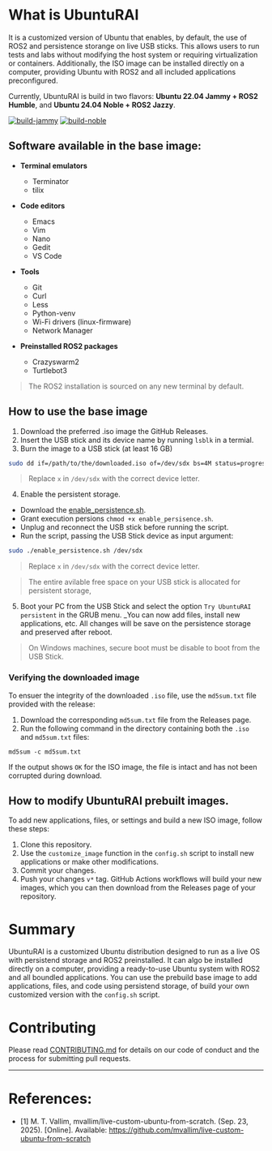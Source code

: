 # What is UbuntuRAI
It is a customized version of Ubuntu that enables, by default, the use of ROS2 and persistence storange on live USB sticks. This allows users to run tests and labs without modifying the host system or requiring virtualization or containers. Additionally, the ISO image can be installed directly on a computer, providing Ubuntu with ROS2 and all included applications preconfigured.

Currently, UbuntuRAI is build in two flavors: **Ubuntu 22.04 Jammy + ROS2 Humble**, and **Ubuntu 24.04 Noble + ROS2 Jazzy**.

[![build-jammy](https://github.com/piratax007/UbuntuRAI/actions/workflows/build-jammy.yml/badge.svg)](https://github.com/piratax007/UbuntuRAI/actions/workflows/build-jammy.yml)
[![build-noble](https://github.com/piratax007/UbuntuRAI/actions/workflows/build-noble.yml/badge.svg)](https://github.com/piratax007/UbuntuRAI/actions/workflows/build-noble.yml)

## Software available in the base image:
- **Terminal emulators** 
    - Terminator
    - tilix
- **Code editors**
    - Emacs
    - Vim
    - Nano
    - Gedit
    - VS Code

- **Tools** 
    - Git
    - Curl
    - Less
    - Python-venv
    - Wi-Fi drivers (linux-firmware)
    - Network Manager

- **Preinstalled ROS2 packages**
    - Crazyswarm2
    - Turtlebot3

> The ROS2 installation is sourced on any new terminal by default.

## How to use the base image
1. Download the preferred .iso image the GitHub Releases.
2. Insert the USB stick and its device name by running `lsblk` in a termial.
3. Burn the image to a USB stick (at least 16 GB)

```bash
sudo dd if=/path/to/the/downloaded.iso of=/dev/sdx bs=4M status=progress oflag=sync
```
> Replace `x` in `/dev/sdx` with the correct device letter.

4. Enable the persistent storage.
- Download the [enable_persistence.sh](https://github.com/piratax007/UbuntuRAI/blob/master/scripts/enable_persistence.sh).
- Grant execution persions `chmod +x enable_persisence.sh`.
- Unplug and reconnect the USB stick before running the script.
- Run the script, passing the USB Stick device as input argument:

```bash
sudo ./enable_persistence.sh /dev/sdx
```
> Replace `x` in `/dev/sdx` with the correct device letter.

> The entire avilable free space on your USB stick is allocated for persistent storage,
5. Boot your PC from the USB Stick and select the option `Try UbuntuRAI persistent` in the GRUB menu. _You can now add files, install new applications, etc. All changes will be save on the persistence storage and preserved after reboot.
> On Windows machines, secure boot must be disable to boot from the USB Stick.

### Verifying the downloaded image
To ensuer the integrity of the downloaded `.iso` file, use the `md5sum.txt` file provided with the release:
1. Download the corresponding `md5sum.txt` file from the Releases page.
2. Run the following command in the directory containing both the `.iso` and `md5sum.txt` files:
```
md5sum -c md5sum.txt
```
If the output shows `OK` for the ISO image, the file is intact and has not been corrupted during download.

## How to modify UbuntuRAI prebuilt images.
To add new applications, files, or settings and build a new ISO image, follow these steps:
1. Clone this repository.
2. Use the `customize_image` function in the `config.sh` script to install new applications or make other modifications.
3. Commit your changes.
4. Push your changes `v*` tag. GitHub Actions workflows will build your new images, which you can then download from the Releases page of your repository.

# Summary
UbuntuRAI is a customized Ubuntu distribution designed to run as a live OS with persistend storage and ROS2 preinstalled. It can algo be installed directly on a computer, providing a ready-to-use Ubuntu system with ROS2 and all boundled applications. You can use the prebuild base image to add applications, files, and code using persistend storage, of build your own customized version with the `config.sh` script.

# Contributing
Please read [CONTRIBUTING.md](https://github.com/piratax007/UbuntuRAI/blob/master/CONTRIBUTING.md) for details on our code of conduct and the process for submitting pull requests.

---
# References:
- [1] M. T. Vallim, mvallim/live-custom-ubuntu-from-scratch. (Sep. 23, 2025). [Online]. Available: https://github.com/mvallim/live-custom-ubuntu-from-scratch
